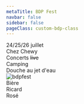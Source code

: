 ```yaml
---
metaTitle: BDP Fest
navbar: false
sidebar: false
pageClass: custom-bdp-class
---
```


<div class="flex-container">
    <div style="flex: 0 0 20%">
        <div class="flex-container-vertical">
            <div>24/25/26 juillet</div>
            <div>Chez Chewy</div>
            <div>Concerts <del>live</del></div>
            <div>Camping</div>
            <div>Douche au jet d'eau</div>
        </div>
    </div>
    <div style="flex: 0 0 59%">
        <img src="/bdpfest.png" alt="bdpfest" style="max-width: 400px" />
    </div>
    <div style="flex: 0 0 20%">
        <div class="flex-container-vertical">
            <div>Bière</div>
            <div>Ricard</div>
            <div>Rosé</div>
        </div>
    </div>
</div>
